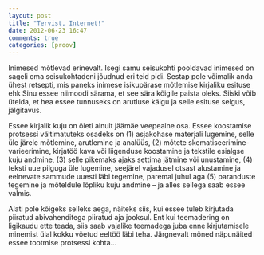 ```yaml
---
layout: post
title: "Tervist, Internet!"
date: 2012-06-23 16:47
comments: true
categories: [proov]
---
```

Inimesed mõtlevad erinevalt. Isegi samu seisukohti pooldavad inimesed on sageli oma seisukohtadeni jõudnud eri teid pidi. Sestap pole võimalik anda ühest retsepti, mis paneks inimese isikupärase mõtlemise kirjaliku esituse ehk Sinu essee niimoodi särama, et see sära kõigile paista oleks. Siiski võib ütelda, et hea essee tunnuseks on arutluse käigu ja selle esituse selgus, jälgitavus. 

<!-- more -->

Essee kirjalik kuju on õieti ainult jäämäe veepealne osa. Essee koostamise protsessi vältimatuteks osadeks on (1) asjakohase materjali lugemine, selle üle järele mõtlemine, arutlemine ja analüüs, (2) mõtete skematiseerimine-varieerimine, kirjatöö kava või liigenduse koostamine ja tekstile esialgse kuju andmine, (3) selle pikemaks ajaks settima jätmine või unustamine, (4) teksti uue pilguga üle lugemine, seejärel vajadusel otsast alustamine ja eelnevate sammude uuesti läbi tegemine, paremal juhul aga (5) paranduste tegemine ja mõteldule lõpliku kuju andmine – ja alles sellega saab essee valmis.

Alati pole kõigeks selleks aega, näiteks siis, kui essee tuleb kirjutada piiratud abivahenditega piiratud aja jooksul. Ent kui teemadering on ligikaudu ette teada, siis saab vajalike teemadega juba enne kirjutamisele minemist ülal kokku võetud eeltöö läbi teha. Järgnevalt mõned näpunäited essee tootmise protsessi kohta... 
